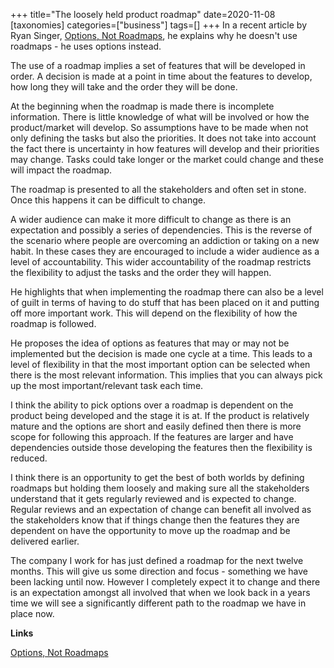 +++
title="The loosely held product roadmap"
date=2020-11-08
[taxonomies]
categories=["business"]
tags=[]
+++
In a recent article by Ryan Singer, [Options, Not Roadmaps](https://m.signalvnoise.com/options-not-roadmaps/), he explains why he doesn't use roadmaps - he uses options instead. 
<!-- more -->

The use of a roadmap implies a set of features that will be developed in order. A decision is made at a point in time about the features to develop, how long they will take and the order they will be done.

At the beginning when the roadmap is made there is incomplete information. There is little knowledge of what will be involved or how the product/market will develop. So assumptions have to be made when not only defining the tasks but also the priorities. It does not take into account the fact there is uncertainty in how features will develop and their priorities may change. Tasks could take longer or the market could change and these will impact the roadmap.

The roadmap is presented to all the stakeholders and often set in stone. Once this happens it can be difficult to change.

A wider audience can make it more difficult to change as there is an expectation and possibly a series of dependencies. This is the reverse of the scenario where people are overcoming an addiction or taking on a new habit. In these cases they are encouraged to include a wider audience as a level of accountability. This wider accountability of the roadmap restricts the flexibility to adjust the tasks and the order they will happen.

He highlights that when implementing the roadmap there can also be a level of guilt in terms of having to do stuff that has been placed on it and putting off more important work. This will depend on the flexibility of how the roadmap is followed.

He proposes the idea of options as features that may or may not be implemented but the decision is made one cycle at a time. This leads to a level of flexibility in that the most important option can be selected when there is the most relevant information. This implies that you can always pick up the most important/relevant task each time.

I think the ability to pick options over a roadmap is dependent on the product being developed and the stage it is at. If the product is relatively mature and the options are short and easily defined then there is more scope for following this approach. If the features are larger and have dependencies outside those developing the features then the flexibility is reduced.

I think there is an opportunity to get the best of both worlds by defining roadmaps but holding them loosely and making sure all the stakeholders understand that it gets regularly reviewed and is expected to change. Regular reviews and an expectation of change can benefit all involved as the stakeholders know that if things change then the features they are dependent on have the opportunity to move up the roadmap and be delivered earlier.

The company I work for has just defined a roadmap for the next twelve months. This will give us some direction and focus - something we have been lacking until now. However I completely expect it to change and there is an expectation amongst all involved that when we look back in a years time we will see a significantly different path to the roadmap we have in place now.

__Links__

[Options, Not Roadmaps](https://m.signalvnoise.com/options-not-roadmaps/)

